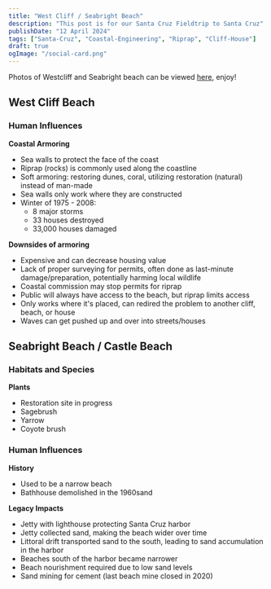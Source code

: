 ```yaml
---
title: "West Cliff / Seabright Beach"
description: "This post is for our Santa Cruz Fieldtrip to Santa Cruz"
publishDate: "12 April 2024"
tags: ["Santa-Cruz", "Coastal-Engineering", "Riprap", "Cliff-House"]
draft: true
ogImage: "/social-card.png"
---
```


Photos of Westcliff and Seabright beach can be viewed [here](https://dropover.cloud/93df00), enjoy!

## West Cliff Beach

### Human Influences

**Coastal Armoring**

- Sea walls to protect the face of the coast
- Riprap (rocks) is commonly used along the coastline
- Soft armoring: restoring dunes, coral, utilizing restoration (natural) instead of man-made
- Sea walls only work where they are constructed
- Winter of 1975 - 2008:
  - 8 major storms
  - 33 houses destroyed
  - 33,000 houses damaged

**Downsides of armoring**

- Expensive and can decrease housing value
- Lack of proper surveying for permits, often done as last-minute damage/preparation, potentially harming local wildlife
- Coastal commission may stop permits for riprap
- Public will always have access to the beach, but riprap limits access
- Only works where it's placed, can redired the problem to another cliff, beach, or house
- Waves can get pushed up and over into streets/houses

## Seabright Beach / Castle Beach

### Habitats and Species

**Plants**

- Restoration site in progress
- Sagebrush
- Yarrow
- Coyote brush

### Human Influences

**History**

- Used to be a narrow beach
- Bathhouse demolished in the 1960sand

**Legacy Impacts**

- Jetty with lighthouse protecting Santa Cruz harbor
- Jetty collected sand, making the beach wider over time
- Littoral drift transported sand to the south, leading to sand accumulation in the harbor
- Beaches south of the harbor became narrower
- Beach nourishment required due to low sand levels
- Sand mining for cement (last beach mine closed in 2020)
